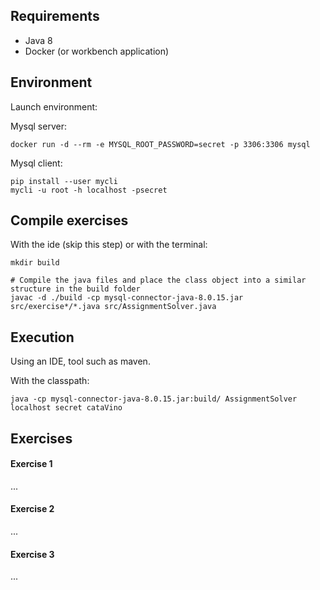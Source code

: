 ## Requirements

- Java 8
- Docker (or workbench application) 

## Environment

Launch environment:

Mysql server:

    docker run -d --rm -e MYSQL_ROOT_PASSWORD=secret -p 3306:3306 mysql
        
Mysql client:
    
    pip install --user mycli
    mycli -u root -h localhost -psecret

## Compile exercises

With the ide (skip this step) or with the terminal:

    mkdir build
    
    # Compile the java files and place the class object into a similar structure in the build folder
    javac -d ./build -cp mysql-connector-java-8.0.15.jar src/exercise*/*.java src/AssignmentSolver.java


## Execution

Using an IDE, tool such as maven. 

With the classpath:

    java -cp mysql-connector-java-8.0.15.jar:build/ AssignmentSolver localhost secret cataVino


## Exercises

#### Exercise 1
...
#### Exercise 2
...
#### Exercise 3
...
